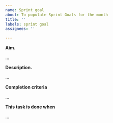 ```yaml
---
name: Sprint goal
about: To populate Sprint Goals for the month
title: ''
labels: sprint goal
assignees: ''

---
```


**Aim.**

...

**Description.**

...

**Completion criteria**

...

**This task is done when**
 
...

